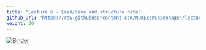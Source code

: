 ```yaml
---
title: "Lecture 6 - Load/save and structure data"
github_url: "https://raw.githubusercontent.com/NumEconCopenhagen/lectures-2019/master/06/Loadd_saved_andd_structured_data.ipynb"
weight: 30
---
```

[![Binder](https://mybinder.org/badge_logo.svg)](https://mybinder.org/v2/gh/NumEconCopenhagen/lectures-2019/master?urlpath=lab/tree/06/Loadd_saved_andd_structured_data.ipynb
)

